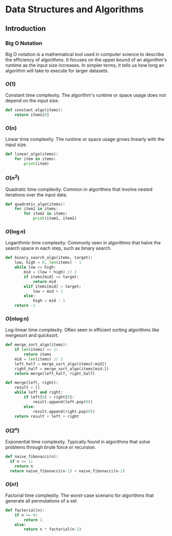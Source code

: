 # Data Structures and Algorithms

## Introduction

### Big O Notation

Big O notation is a mathematical tool used in computer science to describe the efficiency of algorithms. It focuses on the upper bound of an algorithm's runtime as the input size increases. In simpler terms, it tells us how long an algorithm will take to execute for larger datasets.

### $O(1)$

Constant time complexity. The algorithm's runtime or space usage does not depend on the input size.

```python
def constant_algo(items):
    return items[0]
```

### $O(n)$

Linear time complexity. The runtime or space usage grows linearly with the input size.

```python
def linear_algo(items):
    for item in items:
        print(item)
```

### $O(n^{2})$

Quadratic time complexity. Common in algorithms that involve nested iterations over the input data.

```python
def quadratic_algo(items):
    for item1 in items:
        for item2 in items:
            print(item1, item2)
```

### $O(\log n)$

Logarithmic time complexity. Commonly seen in algorithms that halve the search space in each step, such as binary search.

```python
def binary_search_algo(items, target):
    low, high = 0, len(items) - 1
    while low <= high:
        mid = (low + high) // 2
        if items[mid] == target:
            return mid
        elif items[mid] < target:
            low = mid + 1
        else:
            high = mid - 1
    return -1
```

### $O(n \log n)$

Log-linear time complexity. Often seen in efficient sorting algorithms like mergesort and quicksort.

```python
def merge_sort_algo(items):
    if len(items) <= 1:
        return items
    mid = len(items) // 2
    left_half = merge_sort_algo(items[:mid])
    right_half = merge_sort_algo(items[mid:])
    return merge(left_half, right_half)

def merge(left, right):
    result = []
    while left and right:
        if left[0] < right[0]:
            result.append(left.pop(0))
        else:
            result.append(right.pop(0))
    return result + left + right
```

### $O(2^{n})$

Exponential time complexity. Typically found in algorithms that solve problems through brute force or recursion.

```python
def naive_fibonacci(n):
  if n <= 1:
    return n
  return naive_fibonacci(n-1) + naive_fibonacci(n-2)
```

### $O(n!)$ 

Factorial time complexity. The worst-case scenario for algorithms that generate all permutations of a set.

```python
def factorial(n):
    if n == 0:
        return 1
    else:
        return n * factorial(n-1)
```
